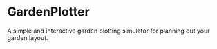 # GardenPlotter
A simple and interactive garden plotting simulator for planning out your garden layout. 
